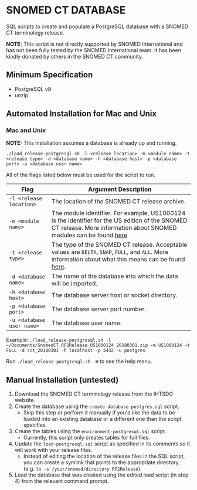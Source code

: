 # SNOMED CT DATABASE

SQL scripts to create and populate a PostgreSQL database with a SNOMED CT terminology release.

**NOTE:** This script is not directly supported by SNOMED International and has not been fully tested by the SNOMED International team. It has been kindly donated by others in the SNOMED CT community.

## Minimum Specification

* PostgreSQL v9
* unzip

## Automated Installation for Mac and Unix

### Mac and Unix

**NOTE:** This installation assumes a database is already up and running.


`./load_release-postgresql.sh -l <release location> -m <module name> -t <release type> -d <database name> -h <database host> -p <database port> -u <database user name>`

All of the flags listed below must be used for the script to run.

| Flag  | Argument Description |
| ------------- | ------------- |
| `-l <release location>`  | The location of the SNOMED CT release archive. |
| `-m <module name>`  | The module identifier. For example, US1000124 is the identifier for the US edition of the SNOMED CT release. More information about SNOMED modules can be found [here](https://confluence.ihtsdotools.org/display/DOCGLOSS/SNOMED+CT+Module) |
| `-t <release type>`  | The type of the SNOMED CT release. Acceptable values are `DELTA`, `SNAP`, `FULL`, and `ALL`. More information about what this means can be found [here](https://confluence.ihtsdotools.org/display/DOCRELFMT/3.2+Release+Types). |
| `-d <database name>`  | The name of the database into which the data will be imported. |
| `-h <database host>`  | The database server host or socket directory. |
| `-p <database port>`  | The database server port number. |
| `-u <database user name>`  | The database user name. |


Example: `./load_release-postgresql.sh -l ~/Documents/SnomedCT_RF2Release_US1000124_20180301.zip -m US1000124 -t FULL -d sct_20180301 -h localhost -p 5432 -u postgres`

Run `./load_release-postgresql.sh -H` to see the help menu.

## Manual Installation (untested)

1. Download the SNOMED CT terminology release from the IHTSDO website.
2. Create the database using the `create-database-postgres.sql` script.
    * Skip this step or perform it manually if you'd like the data to be loaded into an existing database or a different one than the script specifies.
3. Create the tables using the `environment-postgresql.sql` script.
    * Currently, this script only creates tables for full files.
4. Update the `load-postgresql.sql` script as specified in its comments so it will work with your release files.
    * Instead of editing the location of the release files in the SQL script, you can create a symlink that points to the appropriate directory (e.g. `ln -s /your/snomed/directory RF2Release`).
5. Load the database that was created using the edited load script (in step 4) from the relevant command prompt.
